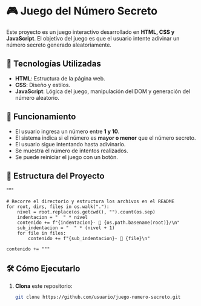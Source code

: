 # 🎮 Juego del Número Secreto

Este proyecto es un juego interactivo desarrollado en **HTML, CSS y JavaScript**. El objetivo del juego es que el usuario intente adivinar un número secreto generado aleatoriamente.

## 🚀 Tecnologías Utilizadas
- **HTML**: Estructura de la página web.
- **CSS**: Diseño y estilos.
- **JavaScript**: Lógica del juego, manipulación del DOM y generación del número aleatorio.

## 🎯 Funcionamiento
- El usuario ingresa un número entre **1 y 10**.
- El sistema indica si el número es **mayor o menor** que el número secreto.
- El usuario sigue intentando hasta adivinarlo.
- Se muestra el número de intentos realizados.
- Se puede reiniciar el juego con un botón.

## 📂 Estructura del Proyecto
"""

    # Recorre el directorio y estructura los archivos en el README
    for root, dirs, files in os.walk("."):
        nivel = root.replace(os.getcwd(), "").count(os.sep)
        indentacion = "  " * nivel
        contenido += f"{indentacion}- 📁 {os.path.basename(root)}/\n"
        sub_indentacion = "  " * (nivel + 1)
        for file in files:
            contenido += f"{sub_indentacion}- 📄 {file}\n"

    contenido += """
## 🛠️ Cómo Ejecutarlo
1. **Clona** este repositorio:
   ```sh
   git clone https://github.com/usuario/juego-numero-secreto.git
